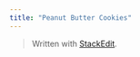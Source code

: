 ```yaml
---
title: "Peanut Butter Cookies"
---
```



> Written with [StackEdit](https://stackedit.io/).
<!--stackedit_data:
eyJoaXN0b3J5IjpbLTE2OTI3NTY2MTZdfQ==
-->